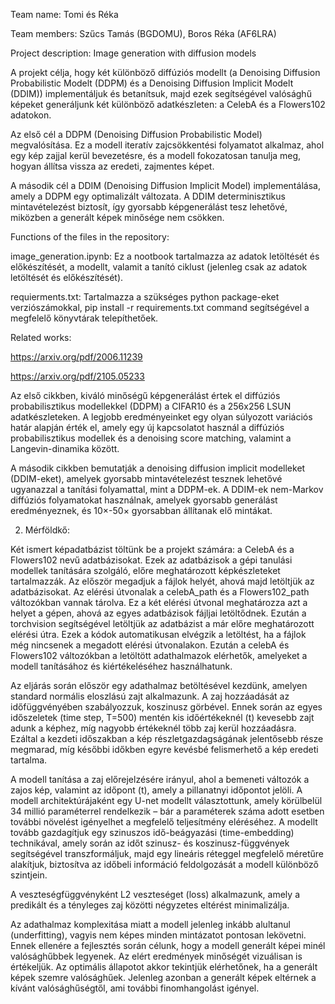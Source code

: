 Team name: Tomi és Réka

Team members: Szűcs Tamás (BGDOMU), Boros Réka (AF6LRA)

Project description: Image generation with diffusion models

A projekt célja, hogy két különböző diffúziós modellt (a Denoising Diffusion Probabilistic Modelt (DDPM) és a Denoising Diffusion Implicit Modelt (DDIM)) implementáljuk és betanítsuk, majd ezek segítségével valósághű képeket generáljunk két különböző adatkészleten: a CelebA és a Flowers102 adatokon.

Az első cél a DDPM (Denoising Diffusion Probabilistic Model) megvalósítása. Ez a modell iteratív zajcsökkentési folyamatot alkalmaz, ahol egy kép zajjal kerül bevezetésre, és a modell fokozatosan tanulja meg, hogyan állítsa vissza az eredeti, zajmentes képet.

A második cél a DDIM (Denoising Diffusion Implicit Model) implementálása, amely a DDPM egy optimalizált változata. A DDIM determinisztikus mintavételezést biztosít, így gyorsabb képgenerálást tesz lehetővé, miközben a generált képek minősége nem csökken.
    
Functions of the files in the repository:

image_generation.ipynb: Ez a nootbook tartalmazza az adatok letöltését és előkészítését, a modellt, valamit a tanító ciklust (jelenleg csak az adatok letöltését és előkészítését).
    
requierments.txt: Tartalmazza a szükséges python package-eket verziószámokkal, pip install -r requirements.txt command segítségével a megfelelő könyvtárak telepíthetőek.
    
Related works:

https://arxiv.org/pdf/2006.11239

https://arxiv.org/pdf/2105.05233

Az első cikkben, kiváló minőségű képgenerálást értek el diffúziós probabilisztikus modellekkel (DDPM) a CIFAR10 és a 256x256 LSUN adatkészleteken. A legjobb eredményeinket egy olyan súlyozott variációs határ alapján érték el, amely egy új kapcsolatot használ a diffúziós probabilisztikus modellek és a denoising score matching, valamint a Langevin-dinamika között.

A második cikkben bemutatják a denoising diffusion implicit modelleket (DDIM-eket), amelyek gyorsabb mintavételezést tesznek lehetővé ugyanazzal a tanítási folyamattal, mint a DDPM-ek. A DDIM-ek nem-Markov diffúziós folyamatokat használnak, amelyek gyorsabb generálást eredményeznek, és 10×-50× gyorsabban állítanak elő mintákat.


2. Mérföldkő:

Két ismert képadatbázist töltünk be a projekt számára: a CelebA és a Flowers102 nevű adatbázisokat. Ezek az adatbázisok a gépi tanulási modellek tanítására szolgáló, előre meghatározott képkészleteket tartalmazzák. Az először megadjuk a fájlok helyét, ahová majd letöltjük az adatbázisokat. Az elérési útvonalak a celebA_path és a Flowers102_path változókban vannak tárolva. Ez a két elérési útvonal meghatározza azt a helyet a gépen, ahová az egyes adatbázisok fájljai letöltődnek. Ezután a torchvision segítségével letöltjük az adatbázist a már előre meghatározott elérési útra. Ezek a kódok automatikusan elvégzik a letöltést, ha a fájlok még nincsenek a megadott elérési útvonalakon. Ezután a celebA és Flowers102 változókban a letöltött adathalmazok elérhetők, amelyeket a modell tanításához és kiértékeléséhez használhatunk.

Az eljárás során először egy adathalmaz betöltésével kezdünk, amelyen standard normális eloszlású zajt alkalmazunk. A zaj hozzáadását az időfüggvényében szabályozzuk, koszinusz görbével. Ennek során az egyes időszeletek (time step, T=500) mentén kis időértékeknél (t) kevesebb zajt adunk a képhez, míg nagyobb értékeknél több zaj kerül hozzáadásra. Ezáltal a kezdeti időszakban a kép részletgazdagságának jelentősebb része megmarad, míg későbbi időkben egyre kevésbé felismerhető a kép eredeti tartalma.

A modell tanítása a zaj előrejelzésére irányul, ahol a bemeneti változók a zajos kép, valamint az időpont (t), amely a pillanatnyi időpontot jelöli. A modell architektúrájaként egy U-net modellt választottunk, amely körülbelül 34 millió paraméterrel rendelkezik – bár a paraméterek száma adott esetben további növelést igényelhet a megfelelő teljesítmény eléréséhez. A modellt tovább gazdagítjuk egy szinuszos idő-beágyazási (time-embedding) technikával, amely során az időt szinusz- és koszinusz-függvények segítségével transzformáljuk, majd egy lineáris réteggel megfelelő méretűre alakítjuk, biztosítva az időbeli információ feldolgozását a modell különböző szintjein.

A veszteségfüggvényként L2 veszteséget (loss) alkalmazunk, amely a predikált és a tényleges zaj közötti négyzetes eltérést minimalizálja.

Az adathalmaz komplexitása miatt a modell jelenleg inkább alultanul (underfitting), vagyis nem képes minden mintázatot pontosan lekövetni. Ennek ellenére a fejlesztés során célunk, hogy a modell generált képei minél valósághűbbek legyenek. Az elért eredmények minőségét vizuálisan is értékeljük. Az optimális állapotot akkor tekintjük elérhetőnek, ha a generált képek szemre valósághűek. Jelenleg azonban a generált képek eltérnek a kívánt valósághűségtől, ami további finomhangolást igényel.
